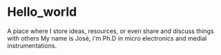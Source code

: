 # Hello_world
A place where I store ideas, resources, or even share and discuss things with others
My name is José, i'm Ph.D in micro electronics and medial instrumentations.
